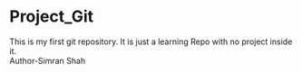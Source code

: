 # Project_Git
This is my first git repository. It is just a learning Repo with no project inside it.
<br>
Author-Simran Shah
